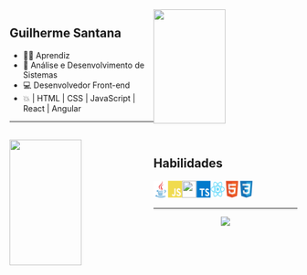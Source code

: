 
<img align="right" width="50%" height="200em" src="https://github-readme-stats.vercel.app/api?username=guis4ntana&theme=dracula&show_icons=true" >

## Guilherme Santana


- :astronaut: Aprendiz
- :star2: Análise e Desenvolvimento de Sistemas
- :computer: Desenvolvedor Front-end
- :boom: | HTML | CSS | JavaScript | React | Angular 

<hr>
<br>


<img width="50%" align="left" height="220em" src="https://github-readme-stats.vercel.app/api/top-langs/?username=guis4ntana&layout=compact&theme=dracula&langs_count=8&show_icons=true"/>

## Habilidades

  <img align="left" alt="" height="30" width="25" src="https://raw.githubusercontent.com/devicons/devicon/master/icons/java/java-original.svg">
  <img align="left" alt="" height="30" width="25" src="https://raw.githubusercontent.com/devicons/devicon/master/icons/javascript/javascript-plain.svg">
<img align="left" alt="" height="30" width="25" src="https://cdn.jsdelivr.net/gh/devicons/devicon@latest/icons/angular/angular-original.svg" />          
  <img align="left" alt="" height="30" width="25" src="https://raw.githubusercontent.com/devicons/devicon/master/icons/typescript/typescript-plain.svg">
  <img align="left" alt="" height="30" width="25" src="https://raw.githubusercontent.com/devicons/devicon/master/icons/react/react-original.svg">
  <img align="left" alt="" height="30" width="25" src="https://raw.githubusercontent.com/devicons/devicon/master/icons/html5/html5-original.svg">
  <img align="left" alt="" height="30" width="25" src="https://raw.githubusercontent.com/devicons/devicon/master/icons/css3/css3-original.svg">
  

<br>
<br>
<hr>
<div style="display:flex;align-items:center;justify-content:center;">
	<a href="https://www.linkedin.com/in/guis4ntana/" target="_blank"><img src="https://img.shields.io/badge/-LinkedIn-%230077B5?style=for-the-badge&logo=linkedin&logoColor=white" target="_blank"></a> 
</div>
